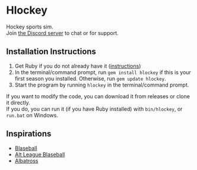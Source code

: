 # Hlockey
Hockey sports sim.\
Join [the Discord server](https://discord.gg/hQMRZyexUB) to chat or for support.

## Installation Instructions
1. Get Ruby if you do not already have it ([instructions](https://www.ruby-lang.org/en/downloads/))
2. In the terminal/command prompt, run `gem install hlockey` if this is your first season you installed. Otherwise, run `gem update hlockey`.
3. Start the program by running `hlockey` in the terminal/command prompt.

If you want to modify the code, you can download it from releases or clone it directly.\
If you do, you can run it (if you have Ruby installed) with `bin/hlockey`, or `run.bat` on Windows.

## Inspirations
* [Blaseball](https://blaseball.com)
* [Alt League Blaseball](https://github.com/themixedmaster/alt-league-blaseball)
* [Albatross](https://github.com/qt-dork/albatross)

